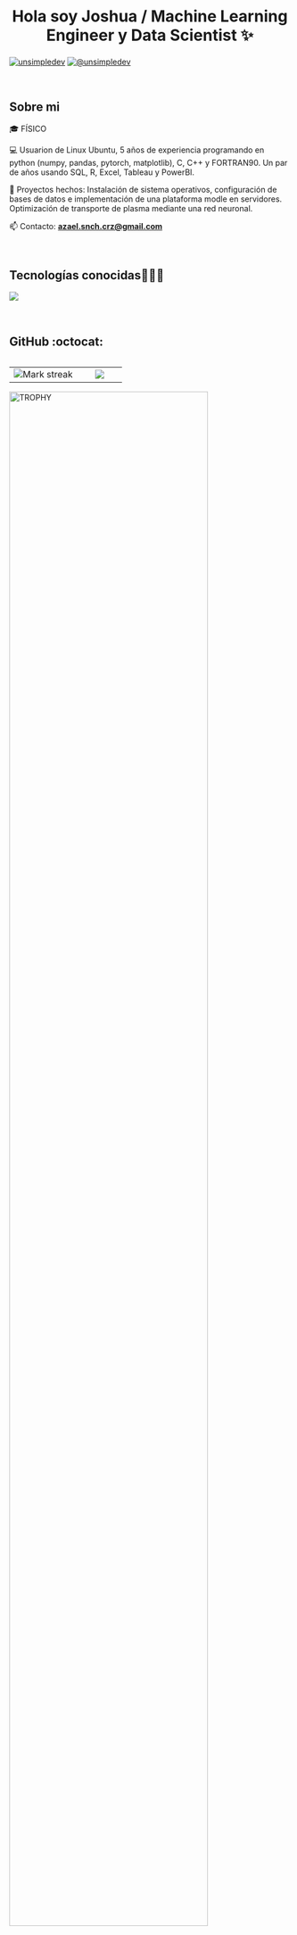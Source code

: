 <h1 align="center">Hola soy Joshua / Machine Learning Engineer y Data Scientist ✨ </h1> 

<p align="left">
<a href="https://www.linkedin.com/in/azael-sanchez-cruz" target="blank"><img align="center" src="https://img.shields.io/badge/LinkedIn-0077B5?style=for-the-badge&logo=linkedin&logoColor=white" alt="unsimpledev"/></a>
<a href = "mailto:azael.snch.crz@gmail.com" target="blank"><img align="center" src="https://img.shields.io/badge/Gmail-D14836?style=for-the-badge&logo=gmail&logoColor=white" alt="@unsimpledev"  /></a>
  </p>
<br>
<h2>Sobre mi</h2>
<!--Intro start-->

<p align="left">
🎓 FÍSICO

💻 Usuarion de Linux Ubuntu, 5 años de experiencia programando en python (numpy, pandas, pytorch, matplotlib), C, C++ y FORTRAN90. Un par de años usando SQL, R, Excel, Tableau y PowerBI.

📝 Proyectos hechos: Instalación de sistema operativos, configuración de bases de datos e implementación de una plataforma modle en servidores. Optimización de transporte de plasma mediante una red neuronal.

📫 Contacto: **azael.snch.crz@gmail.com**
<!--Intro end-->
  </p>
<br>

<h2 >Tecnologías conocidas👨🏻‍💻</h2>
<!--tech stack icons-->
<p align="left">
  <a href="https://skillicons.dev">
    <img src="https://skillicons.dev/icons?i=c,cs,cpp,py,mysql,postresql,git,github,vscode,bash,linux,fortran,r,excel,tableau,powerbi&perline=12" />
  </a>
</p>
<br>
<!-------------------------->
<div id="proyectos">
<h2>GitHub :octocat:</h2>
<!--- stats & Trophy (start) -->
<p align="center">
  <!--- stats (start) -->
<table align="left">
<tr border="none">
<td width="60%" align="center">

<!--  <img  align="center"  src="https://github-readme-stats.vercel.app/api?username=azael316&theme=dark&show_icons=true&count_private=true" />
  <br></br> -->
  <img  title="🔥 Get streak stats for your profile at git.io/streak-stats" alt="Mark streak" src="https://github-readme-streak-stats.herokuapp.com/?user=azael316&theme=dark&hide_border=false" /> 
</td>

<td width="40%" align="center">

  <img  align="center"  src="https://github-readme-stats.anuraghazra1.vercel.app/api/top-langs/?username=azael316&theme=dark&hide_border=false&no-bg=true&no-frame=true&langs_count=10"/>

  </td>
</tr>
</table>
<!--- stats (end) -->

<!--- trophy (start) -->
<div align=left>
  <a href="https://github.com/ryo-ma/github-profile-trophy" title="Go to Source">
      <img align="center" width=84% src="https://github-profile-trophy.vercel.app/?username=azael316&theme=radical&row=1&column=7&margin-h=15&margin-w=5&no-bg=true" alt="TROPHY" />
    </a>
</div>
<!--- trophy (start) -->


</p>        
<!--- stats (end) -->